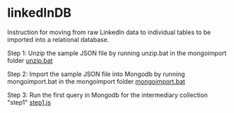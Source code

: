 # linkedInDB
Instruction for moving from raw LinkedIn data to individual tables to be imported into a relational database.

Step 1: Unzip the sample JSON file by running unzip.bat in the mongoimport folder [unzip.bat](/mongoimport/unzip.bat)

Step 2: Import the sample JSON file into Mongodb by running mongoimport.bat in the mongoimport folder [mongoimport.bat](/mongoimport/mongoimport.bat)

Step 3: Run the first query in Mongodb for the intermediary collection "step1" [step1.js](/mongodb_queries/step1.js)
